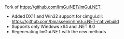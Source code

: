 Fork of https://github.com/ImGuiNET/ImGui.NET.

- Added DX11 and Win32 support for cimgui.dll: https://github.com/bmassemin/ImGui.NET-nativebuild
- Supports only Windows x64 and .NET 8.0
- Regenerating ImGui.NET with the new methods
